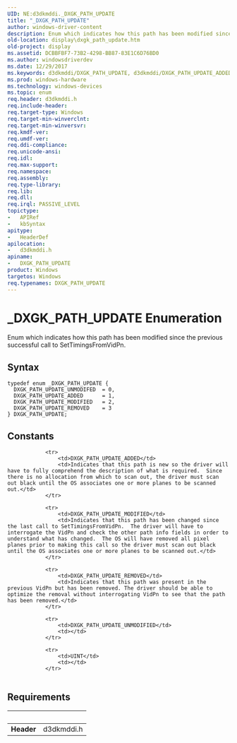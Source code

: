 ```yaml
---
UID: NE:d3dkmddi._DXGK_PATH_UPDATE
title: "_DXGK_PATH_UPDATE"
author: windows-driver-content
description: Enum which indicates how this path has been modified since the previous successful call to SetTimingsFromVidPn.
old-location: display\dxgk_path_update.htm
old-project: display
ms.assetid: DCBBFBF7-73B2-4298-BB87-83E1C6D76BD0
ms.author: windowsdriverdev
ms.date: 12/29/2017
ms.keywords: d3dkmddi/DXGK_PATH_UPDATE, d3dkmddi/DXGK_PATH_UPDATE_ADDED, d3dkmddi/DXGK_PATH_UPDATE_UNMODIFED, DXGK_PATH_UPDATE enumeration [Display Devices], DXGK_PATH_UPDATE_REMOVED, _DXGK_PATH_UPDATE, DXGK_PATH_UPDATE_UNMODIFED, display.dxgk_path_update, DXGK_PATH_UPDATE_ADDED, d3dkmddi/DXGK_PATH_UPDATE_MODIFIED, DXGK_PATH_UPDATE, d3dkmddi/DXGK_PATH_UPDATE_REMOVED, DXGK_PATH_UPDATE_MODIFIED
ms.prod: windows-hardware
ms.technology: windows-devices
ms.topic: enum
req.header: d3dkmddi.h
req.include-header: 
req.target-type: Windows
req.target-min-winverclnt: 
req.target-min-winversvr: 
req.kmdf-ver: 
req.umdf-ver: 
req.ddi-compliance: 
req.unicode-ansi: 
req.idl: 
req.max-support: 
req.namespace: 
req.assembly: 
req.type-library: 
req.lib: 
req.dll: 
req.irql: PASSIVE_LEVEL
topictype:
-	APIRef
-	kbSyntax
apitype:
-	HeaderDef
apilocation:
-	d3dkmddi.h
apiname:
-	DXGK_PATH_UPDATE
product: Windows
targetos: Windows
req.typenames: DXGK_PATH_UPDATE
---
```


# _DXGK_PATH_UPDATE Enumeration
Enum which indicates how this path has been modified since the previous successful call to SetTimingsFromVidPn.

## Syntax
````
typedef enum _DXGK_PATH_UPDATE { 
  DXGK_PATH_UPDATE_UNMODIFED  = 0,
  DXGK_PATH_UPDATE_ADDED      = 1,
  DXGK_PATH_UPDATE_MODIFIED   = 2,
  DXGK_PATH_UPDATE_REMOVED    = 3
} DXGK_PATH_UPDATE;
````

## Constants

<table>
            
                <tr>
                    <td>DXGK_PATH_UPDATE_ADDED</td>
                    <td>Indicates that this path is new so the driver will have to fully comprehend the description of what is required.  Since there is no allocation from which to scan out, the driver must scan out black until the OS associates one or more planes to be scanned out.</td>
                </tr>
            
                <tr>
                    <td>DXGK_PATH_UPDATE_MODIFIED</td>
                    <td>Indicates that this path has been changed since the last call to SetTimingsFromVidPn.  The driver will have to interrogate the VidPn and check the other path info fields in order to understand what has changed.  The OS will have removed all pixel planes prior to making this call so the driver must scan out black until the OS associates one or more planes to be scanned out.</td>
                </tr>
            
                <tr>
                    <td>DXGK_PATH_UPDATE_REMOVED</td>
                    <td>Indicates that this path was present in the previous VidPn but has been removed. The driver should be able to optimize the removal without interrogating VidPn to see that the path has been removed.</td>
                </tr>
            
                <tr>
                    <td>DXGK_PATH_UPDATE_UNMODIFIED</td>
                    <td></td>
                </tr>
            
                <tr>
                    <td>UINT</td>
                    <td></td>
                </tr>
</table>


## Requirements
| &nbsp; | &nbsp; |
| ---- |:---- |
| **Header** | d3dkmddi.h |